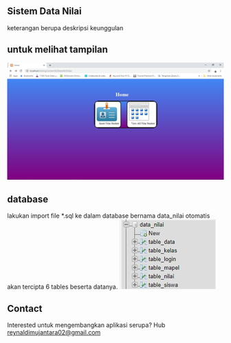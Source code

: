 ## Sistem Data Nilai
keterangan berupa deskripsi keunggulan

## untuk melihat tampilan
![homepage](images/homepage.jpg)

## database
lakukan import file *.sql ke dalam database bernama data_nilai otomatis akan tercipta 6 tables beserta datanya. ![tables](images/table.jpg)

## Contact
Interested untuk mengembangkan aplikasi serupa? Hub reynaldimujantara02@gmail.com